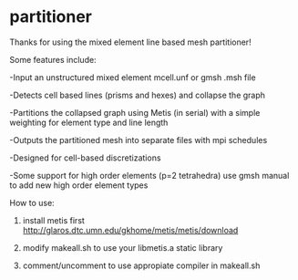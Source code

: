 # partitioner

Thanks for using the mixed element line based mesh partitioner!

Some features include:

-Input an unstructured mixed element mcell.unf or gmsh .msh file

-Detects cell based lines (prisms and hexes) and collapse the graph

-Partitions the collapsed graph using Metis (in serial) with a simple weighting for element type and line length

-Outputs the partitioned mesh into separate files with mpi schedules

-Designed for cell-based discretizations

-Some support for high order elements (p=2 tetrahedra) use gmsh manual to add new high order element types


How to use:

1) install metis first http://glaros.dtc.umn.edu/gkhome/metis/metis/download

2) modify makeall.sh to use your libmetis.a static library

3) comment/uncomment to use appropiate compiler in makeall.sh


